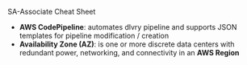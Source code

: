 SA-Associate Cheat Sheet
* **AWS CodePipeline**: automates dlvry pipeline and supports JSON templates for pipeline modification / creation
* **Availability Zone (AZ)**: is one or more discrete data centers with redundant power, networking, and connectivity in an **AWS Region**
